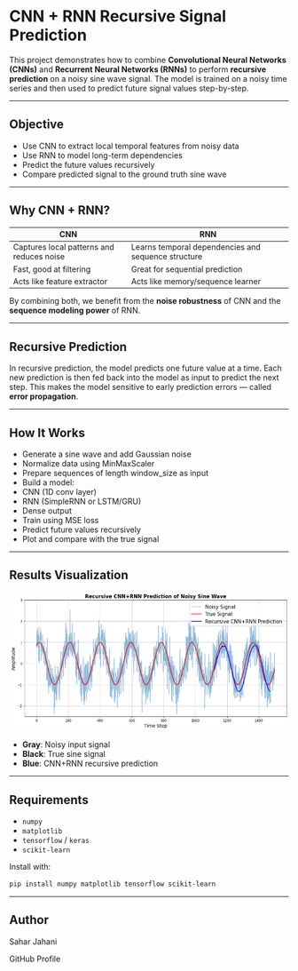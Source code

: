 # CNN + RNN Recursive Signal Prediction

This project demonstrates how to combine **Convolutional Neural Networks (CNNs)** and **Recurrent Neural Networks (RNNs)** to perform **recursive prediction** on a noisy sine wave signal. The model is trained on a noisy time series and then used to predict future signal values step-by-step.

---

## Objective

- Use CNN to extract local temporal features from noisy data
- Use RNN to model long-term dependencies
- Predict the future values recursively
- Compare predicted signal to the ground truth sine wave

---

## Why CNN + RNN?

| CNN | RNN |
|-----|-----|
| Captures local patterns and reduces noise | Learns temporal dependencies and sequence structure |
| Fast, good at filtering | Great for sequential prediction |
| Acts like feature extractor | Acts like memory/sequence learner |

By combining both, we benefit from the **noise robustness** of CNN and the **sequence modeling power** of RNN.

---

## Recursive Prediction

In recursive prediction, the model predicts one future value at a time. Each new prediction is then fed back into the model as input to predict the next step. This makes the model sensitive to early prediction errors — called **error propagation**.

---

## How It Works

- Generate a sine wave and add Gaussian noise
- Normalize data using MinMaxScaler
- Prepare sequences of length window_size as input
- Build a model:
- CNN (1D conv layer)
- RNN (SimpleRNN or LSTM/GRU)
- Dense output
- Train using MSE loss
- Predict future values recursively
- Plot and compare with the true signal

---

## Results Visualization

![Recursive_CNN+RNN_Prediction](Recursive_CNN+RNN_Prediction.png)

- **Gray**: Noisy input signal
- **Black**: True sine signal
- **Blue**: CNN+RNN recursive prediction

---

## Requirements

- `numpy`
- `matplotlib`
- `tensorflow` / `keras`
- `scikit-learn`

Install with:

```bash
pip install numpy matplotlib tensorflow scikit-learn
```
---

## Author

Sahar Jahani

GitHub Profile


